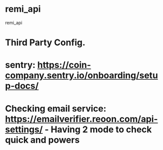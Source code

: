 # remi_api
remi_api


# Third Party Config.
# sentry: https://coin-company.sentry.io/onboarding/setup-docs/

# Checking email service: https://emailverifier.reoon.com/api-settings/ - Having 2 mode to check quick and powers